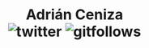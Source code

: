 <h1 align='center'>Adrián Ceniza
<div align='center'>
<img src='https://img.shields.io/twitter/follow/sirzenii?label=Follow&style=social' alt='twitter'/>
<img src='https://img.shields.io/github/followers/adriceniza?style=social' alt='gitfollows'/>
 

